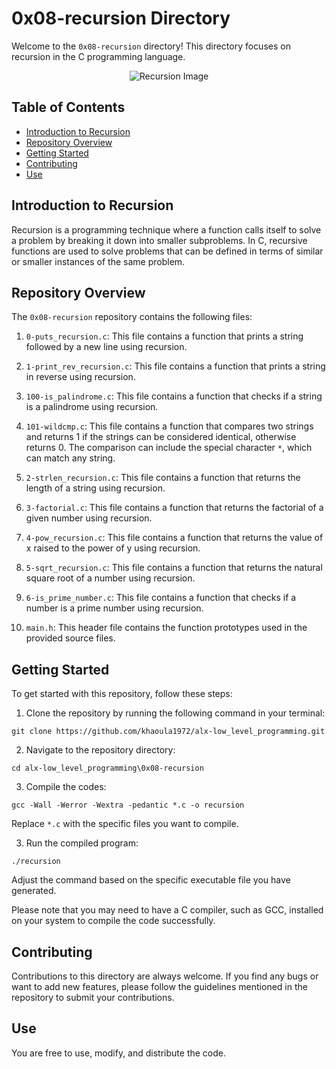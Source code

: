 # 0x08-recursion Directory

Welcome to the `0x08-recursion` directory! This directory focuses on recursion in the C programming language.

<p align="center">
  <img src="https://s3.amazonaws.com/intranet-projects-files/holbertonschool-low_level_programming/219/a88.jpg" alt="Recursion Image">
</p>

## Table of Contents

- [Introduction to Recursion](#introduction-to-recursion)
- [Repository Overview](#repository-overview)
- [Getting Started](#getting-started)
- [Contributing](#contributing)
- [Use](#use)

## Introduction to Recursion

Recursion is a programming technique where a function calls itself to solve a problem by breaking it down into smaller subproblems. In C, recursive functions are used to solve problems that can be defined in terms of similar or smaller instances of the same problem.

## Repository Overview

The `0x08-recursion` repository contains the following files:

1. `0-puts_recursion.c`: This file contains a function that prints a string followed by a new line using recursion.

2. `1-print_rev_recursion.c`: This file contains a function that prints a string in reverse using recursion.

3. `100-is_palindrome.c`: This file contains a function that checks if a string is a palindrome using recursion.

4. `101-wildcmp.c`: This file contains a function that compares two strings and returns 1 if the strings can be considered identical, otherwise returns 0. The comparison can include the special character `*`, which can match any string.

5. `2-strlen_recursion.c`: This file contains a function that returns the length of a string using recursion.

6. `3-factorial.c`: This file contains a function that returns the factorial of a given number using recursion.

7. `4-pow_recursion.c`: This file contains a function that returns the value of x raised to the power of y using recursion.

8. `5-sqrt_recursion.c`: This file contains a function that returns the natural square root of a number using recursion.

9. `6-is_prime_number.c`: This file contains a function that checks if a number is a prime number using recursion.

10. `main.h`: This header file contains the function prototypes used in the provided source files.

## Getting Started

To get started with this repository, follow these steps:

1. Clone the repository by running the following command in your terminal:
```   
git clone https://github.com/khaoula1972/alx-low_level_programming.git
``` 
2. Navigate to the repository directory:
```
cd alx-low_level_programming\0x08-recursion
```
3. Compile the codes:
``` 
gcc -Wall -Werror -Wextra -pedantic *.c -o recursion
``` 
Replace `*.c` with the specific files you want to compile.

3. Run the compiled program:
``` 
./recursion
``` 
Adjust the command based on the specific executable file you have generated.

Please note that you may need to have a C compiler, such as GCC, installed on your system to compile the code successfully.

## Contributing

Contributions to this directory are always welcome. If you find any bugs or want to add new features, please follow the guidelines mentioned in the repository to submit your contributions.

## Use

You are free to use, modify, and distribute the code.
